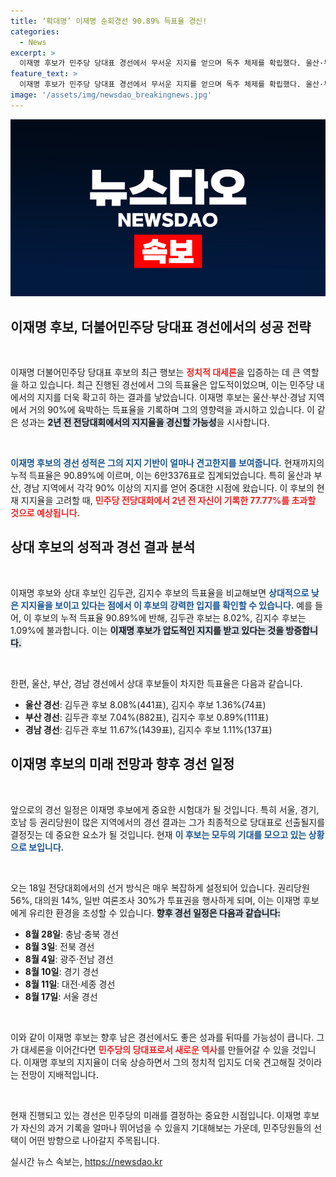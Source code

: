```yaml
---
title: ‘확대명’ 이재명 순회경선 90.89% 득표율 경신!
categories:
  - News
excerpt: >
  이재명 후보가 민주당 당대표 경선에서 무서운 지지를 얻으며 독주 체제를 확립했다. 울산·부산·경남 지역에서 90% 이상 득표율을 기록, 전당대회 역사상 최고 득표율 경신 가능성도! 민주당 전당대회에서의 향후 행보가 주목된다.
feature_text: >
  이재명 후보가 민주당 당대표 경선에서 무서운 지지를 얻으며 독주 체제를 확립했다. 울산·부산·경남 지역에서 90% 이상 득표율을 기록, 전당대회 역사상 최고 득표율 경신 가능성도! 민주당 전당대회에서의 향후 행보가 주목된다.
image: '/assets/img/newsdao_breakingnews.jpg'
---
```


<p><img src="/assets/img/newsdao_breakingnews.jpg" alt="implanttips 속보" /></p>

<h2 data-ke-size="size26">이재명 후보, 더불어민주당 당대표 경선에서의 성공 전략</h2>

<p data-ke-size="size16">&nbsp;</p>

<p>이재명 더불어민주당 당대표 후보의 최근 행보는 <b><span style="color: #ee2323;">정치적 대세론</span></b>을 입증하는 데 큰 역할을 하고 있습니다. 최근 진행된 경선에서 그의 득표율은 압도적이었으며, 이는 민주당 내에서의 지지를 더욱 확고히 하는 결과를 낳았습니다. 이재명 후보는 울산·부산·경남 지역에서 거의 90%에 육박하는 득표율을 기록하며 그의 영향력을 과시하고 있습니다. 이 같은 성과는 <b><span style="background-color: #21538527;">2년 전 전당대회에서의 지지율을 경신할 가능성</span></b>을 시사합니다. </p>

<p data-ke-size="size16">&nbsp;</p>

<p><b><span style="color: #1a5490;">이재명 후보의 경선 성적은 그의 지지 기반이 얼마나 견고한지를 보여줍니다.</span></b> 현재까지의 누적 득표율은 90.89%에 이르며, 이는 6만3376표로 집계되었습니다. 특히 울산과 부산, 경남 지역에서 각각 90% 이상의 지지를 얻어 중대한 시점에 왔습니다. 이 후보의 현재 지지율을 고려할 때, <b><span style="color: #ee2323;">민주당 전당대회에서 2년 전 자신이 기록한 77.77%를 초과할 것으로 예상됩니다.</span></b></p>

<h2 data-ke-size="size26">상대 후보의 성적과 경선 결과 분석</h2>

<p data-ke-size="size16">&nbsp;</p>

<p>이재명 후보와 상대 후보인 김두관, 김지수 후보의 득표율을 비교해보면 <b><span style="color: #1a5490;">상대적으로 낮은 지지율을 보이고 있다는 점에서 이 후보의 강력한 입지를 확인할 수 있습니다.</span></b> 예를 들어, 이 후보의 누적 득표율 90.89%에 반해, 김두관 후보는 8.02%, 김지수 후보는 1.09%에 불과합니다. 이는 <b><span style="background-color: #21538527;">이재명 후보가 압도적인 지지를 받고 있다는 것을 방증합니다.</span></b> </p>

<p data-ke-size="size16">&nbsp;</p>

<p>한편, 울산, 부산, 경남 경선에서 상대 후보들이 차지한 득표율은 다음과 같습니다. </p>

<ul>
    <li><b>울산 경선</b>: 김두관 후보 8.08%(441표), 김지수 후보 1.36%(74표)</li>
    <li><b>부산 경선</b>: 김두관 후보 7.04%(882표), 김지수 후보 0.89%(111표)</li>
    <li><b>경남 경선</b>: 김두관 후보 11.67%(1439표), 김지수 후보 1.11%(137표)</li>
</ul>

<h2 data-ke-size="size26">이재명 후보의 미래 전망과 향후 경선 일정</h2>

<p data-ke-size="size16">&nbsp;</p>

<p>앞으로의 경선 일정은 이재명 후보에게 중요한 시험대가 될 것입니다. 특히 서울, 경기, 호남 등 권리당원이 많은 지역에서의 경선 결과는 그가 최종적으로 당대표로 선출될지를 결정짓는 데 중요한 요소가 될 것입니다. 현재 <b><span style="color: #1a5490;">이 후보는 모두의 기대를 모으고 있는 상황으로 보입니다.</span></b> </p>

<p data-ke-size="size16">&nbsp;</p>

<p>오는 18일 전당대회에서의 선거 방식은 매우 복잡하게 설정되어 있습니다. 권리당원 56%, 대의원 14%, 일반 여론조사 30%가 투표권을 행사하게 되며, 이는 이재명 후보에게 유리한 환경을 조성할 수 있습니다. <b><span style="background-color: #21538527;">향후 경선 일정은 다음과 같습니다:</span></b></p>

<ul>
    <li><b>8월 28일</b>: 충남·충북 경선</li>
    <li><b>8월 3일</b>: 전북 경선</li>
    <li><b>8월 4일</b>: 광주·전남 경선</li>
    <li><b>8월 10일</b>: 경기 경선</li>
    <li><b>8월 11일</b>: 대전·세종 경선</li>
    <li><b>8월 17일</b>: 서울 경선</li>
</ul>

<p data-ke-size="size16">&nbsp;</p>

<p>이와 같이 이재명 후보는 향후 남은 경선에서도 좋은 성과를 뒤따를 가능성이 큽니다. 그가 대세론을 이어간다면 <b><span style="color: #ee2323;">민주당의 당대표로서 새로운 역사</span></b>를 만들어갈 수 있을 것입니다. 이재명 후보의 지지율이 더욱 상승하면서 그의 정치적 입지도 더욱 견고해질 것이라는 전망이 지배적입니다. </p>

<p data-ke-size="size16">&nbsp;</p>

<p>현재 진행되고 있는 경선은 민주당의 미래를 결정하는 중요한 시점입니다. 이재명 후보가 자신의 과거 기록을 얼마나 뛰어넘을 수 있을지 기대해보는 가운데, 민주당원들의 선택이 어떤 방향으로 나아갈지 주목됩니다.</p>
실시간 뉴스 속보는, <a href="https://newsdao.kr" rel="dofollow">https://newsdao.kr</a>


